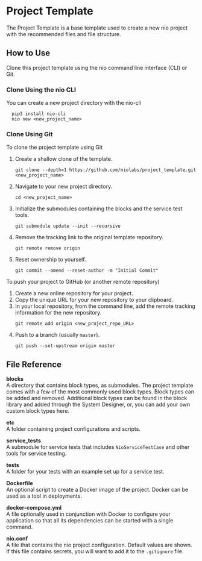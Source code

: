# Project Template

The Project Template is a base template used to create a new nio project with the recommended files and file structure.

## How to Use

  Clone this project template using the nio command line interface (CLI) or Git.

### Clone Using the nio CLI

You can create a new project directory with the nio-cli

  ```
    pip3 install nio-cli
    nio new <new_project_name>
  ```

### Clone Using Git

To clone the project template using Git
1. Create a shallow clone of the template.
    ```
    git clone --depth=1 https://github.com/niolabs/project_template.git <new_project_name>
    ```
1. Navigate to your new project directory.
    ```
    cd <new_project_name>
    ```
1. Initialize the submodules containing the blocks and the service test tools.
    ```
    git submodule update --init --recursive
    ```
1. Remove the tracking link to the original template repository.
    ```
    git remote remove origin
    ```
1. Reset ownership to yourself.
    ```
    git commit --amend --reset-author -m "Initial Commit"
    ```
To push your project to GitHub (or another remote repository)

1. Create a new online repository for your project.
1. Copy the unique URL for your new repository to your clipboard.
1. In your local repository, from the command line, add the remote tracking information for the new repository.
    ```
    git remote add origin <new_project_repo_URL>
    ```
1. Push to a branch (usually `master`).
    ```
    git push --set-upstream origin master
    ```

## File Reference

**blocks**<br>A directory that contains block types, as submodules. The project template comes with a few of the most commonly used block types. Block types can be added and removed. Additional block types can be found in the block library and added through the System Designer, or, you can add your own custom block types here.

**etc**
<br>A folder containing project configurations and scripts.

**service_tests**<br>A submodule for service tests that includes `NioServiceTestCase` and other tools for service testing.

**tests**<br>A folder for your tests with an example set up for a service test.

**Dockerfile**<br>An optional script to create a Docker image of the project. Docker can be used as a tool in deployments.

**docker-compose.yml**<br>A file optionally used in conjunction with Docker to configure your application so that all its dependencies can be started with a single command.

**nio.conf**<br>A file that contains the nio project configuration. Default values are shown. If this file contains secrets, you will want to add it to the `.gitignore` file.
